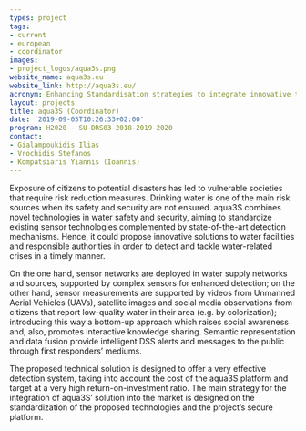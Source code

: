 ```yaml
---
types: project
tags:
- current
- european
- coordinator
images:
- project_logos/aqua3s.png
website_name: aqua3s.eu
website_link: http://aqua3s.eu/
acronym: Enhancing Standardisation strategies to integrate innovative technologies for Safety and Security in existing water networks
layout: projects
title: aqua3S (Coordinator)
date: '2019-09-05T10:26:33+02:00'
program: H2020 - SU-DRS03-2018-2019-2020
contact: 
- Gialampoukidis Ilias
- Vrochidis Stefanos
- Kompatsiaris Yiannis (Ioannis)
---
```

<p>
Exposure of citizens to potential disasters has led to vulnerable societies that require risk reduction measures. Drinking water is one of the main risk sources when its safety and security are not ensured. aqua3S combines novel technologies in water safety and security, aiming to standardize existing sensor technologies complemented by state-of-the-art detection mechanisms. Hence, it could propose innovative solutions to water facilities and responsible authorities in order to detect and tackle water-related crises in a timely manner.  
</p>
<p>
On the one hand, sensor networks are deployed in water supply networks and sources, supported by complex sensors for enhanced detection; on the other hand, sensor measurements are supported by videos from Unmanned Aerial Vehicles (UAVs), satellite images and social media observations from citizens that report low-quality water in their area (e.g. by colorization); introducing this way a bottom-up approach which raises social awareness and, also, promotes interactive knowledge sharing. Semantic representation and data fusion provide intelligent DSS alerts and messages to the public through first responders’ mediums. 
</p>
<p>
The proposed technical solution is designed to offer a very effective detection system, taking into account the cost of the aqua3S platform and target at a very high return-on-investment ratio. The main strategy for the integration of aqua3S’ solution into the market is designed on the standardization of the proposed technologies and the project’s secure platform.
</p>
